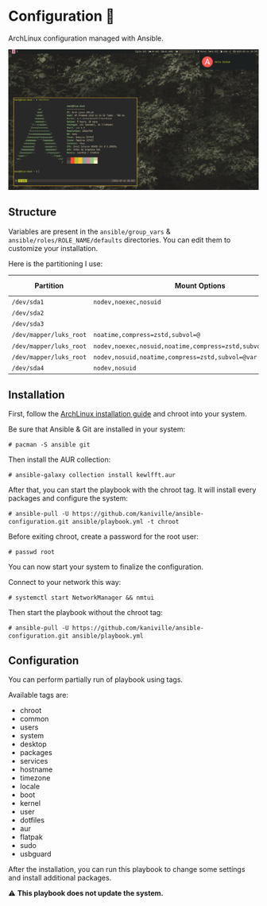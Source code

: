 # Configuration 🌸

ArchLinux configuration managed with Ansible.

![](src/screenshot.png)

## Structure

Variables are present in the `ansible/group_vars` & `ansible/roles/ROLE_NAME/defaults` directories. You can edit them to customize your installation.

Here is the partitioning I use:

| Partition               | Mount Options                                                 | Filesystem | Mount Point   |
|-------------------------|---------------------------------------------------------------|------------|---------------|
| `/dev/sda1`             |`nodev,noexec,nosuid`                                          | FAT-32     | `/boot`       |
| `/dev/sda2`             |                                                               | Swap       | [SWAP]        |
| `/dev/sda3`             |                                                               | Luks2      |               |
| `/dev/mapper/luks_root` |`noatime,compress=zstd,subvol=@`                               | Btrfs      | `/`           |
| `/dev/mapper/luks_root` |`nodev,noexec,nosuid,noatime,compress=zstd,subvol=@.snapshots` | Btrfs      | `/.snapshots` |
| `/dev/mapper/luks_root` |`nodev,nosuid,noatime,compress=zstd,subvol=@var`               | Btrfs      | `/var`        |
| `/dev/sda4`             | `nodev,nosuid`                                                | Ext4       | `/home`       |

## Installation

First, follow the [ArchLinux installation guide](https://wiki.archlinux.org/title/Installation_guide) and chroot into your system.

Be sure that Ansible & Git are installed in your system:
```
# pacman -S ansible git
```

Then install the AUR collection:
```
# ansible-galaxy collection install kewlfft.aur
```

After that, you can start the playbook with the chroot tag. It will install every packages and configure the system:
```
# ansible-pull -U https://github.com/kaniville/ansible-configuration.git ansible/playbook.yml -t chroot
```

Before exiting chroot, create a password for the root user:
```
# passwd root
```

You can now start your system to finalize the configuration.

Connect to your network this way:
```
# systemctl start NetworkManager && nmtui
```

Then start the playbook without the chroot tag:
```
# ansible-pull -U https://github.com/kaniville/ansible-configuration.git ansible/playbook.yml
```

## Configuration

You can perform partially run of playbook using tags.

Available tags are:
- chroot
- common
- users
- system
- desktop
- packages
- services
- hostname
- timezone
- locale
- boot
- kernel
- user
- dotfiles
- aur
- flatpak
- sudo
- usbguard

After the installation, you can run this playbook to change some settings and install additional packages.

⚠️ **This playbook does not update the system.**
